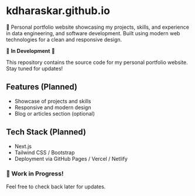 # kdharaskar.github.io

🚀 Personal portfolio website showcasing my projects, skills, and experience in data engineering, and software development. Built using modern web technologies for a clean and responsive design.

🚧 **In Development** 🚧  

This repository contains the source code for my personal portfolio website. Stay tuned for updates!  

## Features (Planned)  
- Showcase of projects and skills  
- Responsive and modern design  
- Blog or articles section (optional)  

## Tech Stack (Planned)  
- Next.js
- Tailwind CSS / Bootstrap  
- Deployment via GitHub Pages / Vercel / Netlify  

### 📌 Work in Progress!  
Feel free to check back later for updates.  
